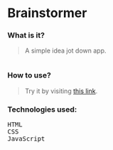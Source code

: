 # Brainstormer

### What is it?
>A simple idea jot down app.
<img src="">

### How to use?
>Try it by visiting [this link](https://murtuzaalisurti.github.io/brainstormer/).

### Technologies used:
<pre>
HTML
CSS
JavaScript
</pre>
